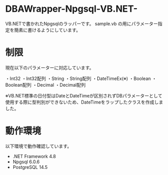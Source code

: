 # DBAWrapper-Npgsql-VB.NET-
VB.NETで書かれたNpgsqlのラッパーです。
sample.vb の用にパラメーター指定を簡素に書けるようにしています。

# 制限
現在以下のパラメーターに対応しています。

・Int32
・Int32配列
・String
・String配列
・DateTimeEx(※)
・Boolean
・Boolean配列
・Decimal
・Decimal配列

※VB.NET標準の日付型はDateとDateTimeが区別されずDBパラメーターとして使用する際に型判別ができないため、DateTimeをラップしたクラスを作成しました。

# 動作環境
以下環境で動作確認しています。
- .NET Framework 4.8
- Npgsql 6.0.6
- PostgreSQL 14.5
